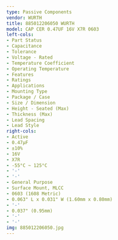 ```yaml
---
type: Passive Components
vendor: WURTH
title: 885012206050 WURTH
model: CAP CER 0.47UF 16V X7R 0603
left-cols:
- Part Status
- Capacitance
- Tolerance
- Voltage - Rated
- Temperature Coefficient
- Operating Temperature
- Features
- Ratings
- Applications
- Mounting Type
- Package / Case
- Size / Dimension
- Height - Seated (Max)
- Thickness (Max)
- Lead Spacing
- Lead Style
right-cols:
- Active
- 0.47µF
- ±10%
- 16V
- X7R
- -55°C ~ 125°C
- '-'
- '-'
- General Purpose
- Surface Mount, MLCC
- 0603 (1608 Metric)
- 0.063" L x 0.031" W (1.60mm x 0.80mm)
- '-'
- 0.037" (0.95mm)
- '-'
- '-'
img: 885012206050.jpg
---
```

